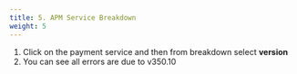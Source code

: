 ```yaml
---
title: 5. APM Service Breakdown
weight: 5
---
```


1. Click on the payment service and then from breakdown select **version**
2. You can see all errors are due to v350.10
